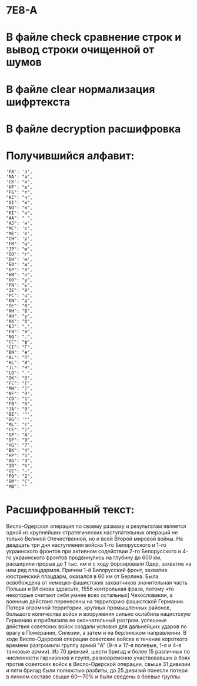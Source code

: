 # 7E8-A

# В файле check сравнение строк и вывод строки очищенной от шумов
# В файле clear нормализация шифртекста
# В файле decryption расшифровка

# Получившийся алфавит:
    'FA': 'з',
    'NA': "а",
    'CK': "х",
    'HF': "в",
    "FG": "т",
    "KC": "ч",
    "OI": "и",
    "NO": "к",
    "KI": "о",
    "AA": " ",
    "AJ": 'н',
    "MC": 'с',
    "ME": 'е',
    "CH": 'р',
    "FM": "ы",
    "JP": "ю",
    "DD": "г",
    "DH": 'м',
    "EO": "ш",
    "DP": "л",
    "HH": "п",
    "OO": "у",
    "FN": "ь",
    "IE": "й",
    "PC": "ц",
    "ON": "д",
    "OE": "В",
    "NH": "Б",
    "AH": "у",
    "KK": "б",
    "EJ": ",",
    "EB": "я",
    "NG": ".",
    "CC": "ф",
    "CI": "Г",
    "BN": "ж",
    "AL": "П",
    "HL": "И",
    "JL": "Ч",
    "LD": "-",
    "OK": "О",
    "FC": "[",
    "MH": "]",
    "NF": "Н",
    "CD": "1",
    "FB": "6",
    "JA": "0",
    "BE": '"',
    "BG": '"',
    "ML": "(",
    "CE": ")",
    "GP": "A",
    "OF": "9",
    "HG": "7",
    "BK": "4",
    "HP": "5",
    "AG": "3",
    "ID": "%",
    "GE": "—",
    "PO": "2",
    "BM": "С",
    "MB": ""

# Расшифрованный текст:
Висло-Одерская операция по своему размаху и результатам является одной из крупнейших стратегических наступательных операций не только Великой Отечественной, но и всей Второй мировой войны. На двадцать три дня наступления войска 1-го Белорусского и 1-го украинского фронтов при активном содействии 2-го Белорусского и 4-го украинского фронтов продвинулись на глубину до 600 км, расширили прорыв до 1 тыс. км и с ходу форсировали Одер, захватив на нем ряд плацдармов. Причем 1-й Белорусский фронт, захватив кюстринский плацдарм, оказался в 60 км от Берлина. Была освобождена от немецко-фашистских захватчиков значительная часть Польши и [И снова здрасьте, 1556 контрольная фраза, потому что некоторые считают себя умнее всех остальных] Чехословакии, а военные действия перенесены на территорию фашистской Германии. Потеря огромной территории, крупных промышленных районов, большого количества войск и вооружения сильно ослабила нацистскую Германию и приблизила ее окончательный разгром. успешные действия советских войск создали условия для дальнейших ударов по врагу в Померании, Силезии, а затем и на берлинском направлении. В ходе Висло-Одерской операции советские войска в течение короткого времени разгромили группу армий "A" (9-я и 17-я полевые, 1-я и 4-я танковые армии). Из 70 дивизий, шести бригад и более 15 различных по численности гарнизонов и групп, разновременно участвовавших в боях против советских войск в Висло-Одерской операции, свыше 31 дивизии и пяти бригад были полностью разбиты, до 25 дивизий понесли потери в личном составе свыше 60—70% и были сведены в боевые группы.
